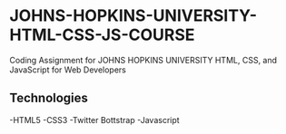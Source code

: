 # JOHNS-HOPKINS-UNIVERSITY-HTML-CSS-JS-COURSE
Coding Assignment for JOHNS HOPKINS UNIVERSITY HTML, CSS, and JavaScript for Web Developers

## Technologies 
 -HTML5
 -CSS3
 -Twitter Bottstrap
 -Javascript

